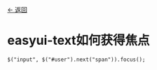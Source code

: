 [<- 返回](https://6ziliuliu.github.io/whatwhyhow/index)

# easyui-text如何获得焦点
```
$("input", $("#user").next("span")).focus();
```
